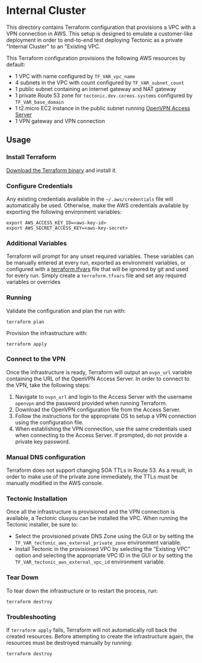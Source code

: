 # Internal Cluster

This directory contains Terraform configuration that provisions a VPC with a VPN connection in AWS. This setup is designed to emulate a customer-like deployment in order to end-to-end test deploying Tectonic as a private "Internal Cluster" to an "Existing VPC.

This Terraform configuration provisions the following AWS resources by default:
* 1 VPC with name configured by `TF_VAR_vpc_name`
* 4 subnets in the VPC with count configured by `TF_VAR_subnet_count`
* 1 public subnet containing an internet gateway and NAT gateway
* 1 private Route 53 zone for `tectonic.dev.coreos.systems` configured by `TF_VAR_base_domain`
* 1 t2.micro EC2 instance in the public subnet running [OpenVPN Access Server](https://aws.amazon.com/marketplace/pp/B00MI40CAE/ref=mkt_wir_openvpn_byol)
* 1 VPN gateway and VPN connection

## Usage

### Install Terraform

[Download the Terraform binary](https://www.terraform.io/downloads.html) and install it.


### Configure Credentials

Any existing credentials available in the `~/.aws/credentials` file will automatically be used. Otherwise, make the AWS credentials available by exporting the following environment variables:

```
export AWS_ACCESS_KEY_ID=<aws-key-id>
export AWS_SECRET_ACCESS_KEY=<aws-key-secret>
```

### Additional Variables

Terraform will prompt for any unset required variables. These variables can be manually entered at every run, exported as environment variables, or configured with a [terraform.tfvars](https://www.terraform.io/docs/configuration/variables.html#variable-files) file that will be ignored by git and used for every run. Simply create a `terraform.tfvars` file and set any required variables or overrides

### Running

Validate the configuration and plan the run with:

```
terraform plan
```

Provision the infrastructure with:

```
terraform apply
```

### Connect to the VPN

Once the infrastructure is ready, Terraform will output an `ovpn_url` variable containing the URL of the OpenVPN Access Server. In order to connect to the VPN, take the following steps:

1. Navigate to `ovpn_url` and login to the Access Server with the username `openvpn` and the password provided when running Terraform.
2. Download the OpenVPN configuration file from the Access Server.
3. Follow the instructions for the appropriate OS to setup a VPN connection using the configuration file.
4. When establishing the VPN connection, use the same credentials used when connecting to the Access Server. If prompted, do not provide a private key password.

### Manual DNS configuration

Terraform does not support changing SOA TTLs in Route 53. As a result, in order to make use of the private zone immediately, the TTLs must be manually modified in the AWS console.

### Tectonic Installation

Once all the infrastructure is provisioned and the VPN connection is available, a Tectonic clusyou can be installed the VPC. When running the Tectonic installer, be sure to:

* Select the provisioned private DNS Zone using the GUI or by setting the `TF_VAR_tectonic_aws_external_private_zone` environment variable.
* Install Tectonic in the provisioned VPC by selecting the "Existing VPC" option and selecting the appropriate VPC ID in the GUI or by setting the `TF_VAR_tectonic_aws_external_vpc_id` environment variable.


### Tear Down

To tear down the infrastructure or to restart the process, run:

```
terraform destroy
```

### Troubleshooting

If `terraform apply` fails, Terraform will not automatically roll back the created resources. Before attempting to create the infrastructure again, the resources must be destroyed manually by running:

```
terraform destroy
```
